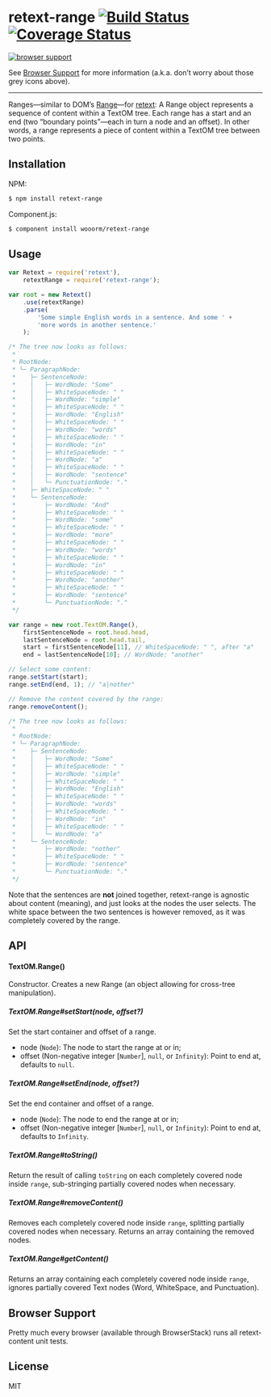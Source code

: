 # retext-range [![Build Status](https://travis-ci.org/wooorm/retext-range.svg?branch=master)](https://travis-ci.org/wooorm/retext-range) [![Coverage Status](https://img.shields.io/coveralls/wooorm/retext-range.svg)](https://coveralls.io/r/wooorm/retext-range?branch=master)

[![browser support](https://ci.testling.com/wooorm/retext-range.png) ](https://ci.testling.com/wooorm/retext-range)

See [Browser Support](#browser-support) for more information (a.k.a. don’t worry about those grey icons above).

---

Ranges—similar to DOM’s [Range](http://dom.spec.whatwg.org/#introduction-to-dom-ranges)—for [retext](https://github.com/wooorm/retext "Retext"): A Range object represents a sequence of content within a TextOM tree. Each range has a start and an end (two “boundary points”—each in turn a node and an offset). In other words, a range represents a piece of content within a TextOM tree between two points.

## Installation

NPM:
```sh
$ npm install retext-range
```

Component.js:
```sh
$ component install wooorm/retext-range
```

## Usage

```js
var Retext = require('retext'),
    retextRange = require('retext-range');

var root = new Retext()
    .use(retextRange)
    .parse(
        'Some simple English words in a sentence. And some ' +
        'more words in another sentence.'
    );

/* The tree now looks as follows:
 *
 * RootNode:
 * └─ ParagraphNode:
 *    ├─ SentenceNode:
 *    │   ├─ WordNode: "Some"
 *    │   ├─ WhiteSpaceNode: " "
 *    │   ├─ WordNode: "simple"
 *    │   ├─ WhiteSpaceNode: " "
 *    │   ├─ WordNode: "English"
 *    │   ├─ WhiteSpaceNode: " "
 *    │   ├─ WordNode: "words"
 *    │   ├─ WhiteSpaceNode: " "
 *    │   ├─ WordNode: "in"
 *    │   ├─ WhiteSpaceNode: " "
 *    │   ├─ WordNode: "a"
 *    │   ├─ WhiteSpaceNode: " "
 *    │   ├─ WordNode: "sentence"
 *    │   └─ PunctuationNode: "."
 *    ├─ WhiteSpaceNode: " "
 *    └─ SentenceNode:
 *        ├─ WordNode: "And"
 *        ├─ WhiteSpaceNode: " "
 *        ├─ WordNode: "some"
 *        ├─ WhiteSpaceNode: " "
 *        ├─ WordNode: "more"
 *        ├─ WhiteSpaceNode: " "
 *        ├─ WordNode: "words"
 *        ├─ WhiteSpaceNode: " "
 *        ├─ WordNode: "in"
 *        ├─ WhiteSpaceNode: " "
 *        ├─ WordNode: "another"
 *        ├─ WhiteSpaceNode: " "
 *        ├─ WordNode: "sentence"
 *        └─ PunctuationNode: "."
 */

var range = new root.TextOM.Range(),
    firstSentenceNode = root.head.head,
    lastSentenceNode = root.head.tail,
    start = firstSentenceNode[11], // WhiteSpaceNode: " ", after "a"
    end = lastSentenceNode[10]; // WordNode: "another"

// Select some content:
range.setStart(start); 
range.setEnd(end, 1); // "a|nother"

// Remove the content covered by the range:
range.removeContent();

/* The tree now looks as follows:
 *
 * RootNode:
 * └─ ParagraphNode:
 *    ├─ SentenceNode:
 *    │   ├─ WordNode: "Some"
 *    │   ├─ WhiteSpaceNode: " "
 *    │   ├─ WordNode: "simple"
 *    │   ├─ WhiteSpaceNode: " "
 *    │   ├─ WordNode: "English"
 *    │   ├─ WhiteSpaceNode: " "
 *    │   ├─ WordNode: "words"
 *    │   ├─ WhiteSpaceNode: " "
 *    │   ├─ WordNode: "in"
 *    │   ├─ WhiteSpaceNode: " "
 *    │   └─ WordNode: "a"
 *    └─ SentenceNode:
 *        ├─ WordNode: "nother"
 *        ├─ WhiteSpaceNode: " "
 *        ├─ WordNode: "sentence"
 *        └─ PunctuationNode: "."
 */
```

Note that the sentences are **not** joined together, retext-range is agnostic about content (meaning), and just looks at the nodes the user selects. The white space between the two sentences is however removed, as it was completely covered by the range.

## API

#### TextOM.Range()
Constructor. Creates a new Range (an object allowing for cross-tree manipulation).

##### TextOM\.Range#setStart(node, offset?)
Set the start container and offset of a range.

- node (`Node`): The node to start the range at or in;
- offset (Non-negative integer [`Number`], `null`, or `Infinity`): Point to end at, defaults to `null`.

##### TextOM\.Range#setEnd(node, offset?)
Set the end container and offset of a range.

- node (`Node`): The node to end the range at or in;
- offset (Non-negative integer [`Number`], `null`, or `Infinity`): Point to end at, defaults to `Infinity`.

##### TextOM\.Range#toString()
Return the result of calling `toString` on each completely covered node inside `range`, sub-stringing partially covered nodes when necessary.

##### TextOM\.Range#removeContent()
Removes each completely covered node inside `range`, splitting partially covered nodes when necessary. Returns an array containing the removed nodes.

##### TextOM\.Range#getContent()
Returns an array containing each completely covered node inside `range`, ignores partially covered Text nodes (Word, WhiteSpace, and Punctuation).

## Browser Support
Pretty much every browser (available through BrowserStack) runs all retext-content unit tests.

## License

  MIT
